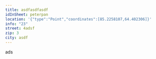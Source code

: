 ```yaml
---
title: asdfasdfasdf
idInSheet: peterpan
location: '{"type":"Point","coordinates":[85.2258107,64.402306]}'
info: "23"
street: 4adsf
zip: 3
city: asdf
---
```

ads